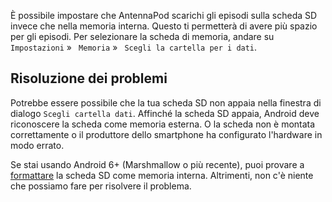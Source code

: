 È possibile impostare che AntennaPod scarichi gli episodi sulla scheda SD invece
che nella memoria interna. Questo ti permetterà di avere più spazio per gli
episodi. Per selezionare la scheda di memoria, andare su `Impostazioni` »
` Memoria` » ` Scegli la cartella per i dati`.

## Risoluzione dei problemi

Potrebbe essere possibile che la tua scheda SD non appaia nella finestra di
dialogo `Scegli cartella dati`. Affinché la scheda SD appaia, Android deve
riconoscere la scheda come memoria esterna. O la scheda non è montata
correttamente o il produttore dello smartphone ha configurato l'hardware in modo
errato.

Se stai usando Android 6+ (Marshmallow o più recente), puoi provare a
[formattare](https://lmgtfy.com/?q=android+6+sd+card+internal+storage) la scheda
SD come memoria interna. Altrimenti, non c'è niente che possiamo fare per
risolvere il problema.
